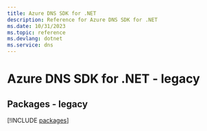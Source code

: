 ```yaml
---
title: Azure DNS SDK for .NET
description: Reference for Azure DNS SDK for .NET
ms.date: 10/31/2023
ms.topic: reference
ms.devlang: dotnet
ms.service: dns
---
```

# Azure DNS SDK for .NET - legacy
## Packages - legacy
[!INCLUDE [packages](dns-index.md)]